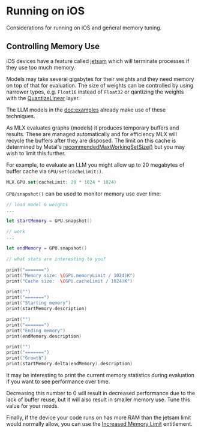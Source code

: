 # Running on iOS

Considerations for running on iOS and general memory tuning.

## Controlling Memory Use

iOS devices have a feature called [jetsam](https://developer.apple.com/documentation/xcode/identifying-high-memory-use-with-jetsam-event-reports) 
which will terminate processes if they use too much memory.

Models may take several gigabytes for their weights and they need memory on 
top of that for evaluation.  The size of weights can be controlled by using
narrower types, e.g. `Float16` instead of `Float32` or qantizing the weights with 
the [QuantizeLinear](https://swiftpackageindex.com/ml-explore/mlx-swift/main/documentation/mlxnn/quantizedlinear) layer.

The LLM models in the <doc:examples> already make use of these techniques.

As MLX evaluates graphs (models) it produces temporary buffers and results.
These are managed automatically and for efficiency MLX will recycle the
buffers after they are disposed.  The limit on this cache is determined by
Metal's [recommendedMaxWorkingSetSize()](https://developer.apple.com/documentation/metal/mtldevice/2369280-recommendedmaxworkingsetsize)
but you may wish to limit this further.

For example, to evaluate an LLM you might allow up to 20 megabytes of buffer cache via ``GPU/set(cacheLimit:)``.

```swift
MLX.GPU.set(cacheLimit: 20 * 1024 * 1024)
```

``GPU/snapshot()`` can be used to monitor memory use over time:

```swift
// load model & weights
...

let startMemory = GPU.snapshot()

// work
...

let endMemory = GPU.snapshot()

// what stats are interesting to you?

print("=======")
print("Memory size: \(GPU.memoryLimit / 1024)K")
print("Cache size:  \(GPU.cacheLimit / 1024)K")

print("")
print("=======")
print("Starting memory")
print(startMemory.description)

print("")
print("=======")
print("Ending memory")
print(endMemory.description)

print("")
print("=======")
print("Growth")
print(startMemory.delta(endMemory).description)
```

It may be interesting to print the current memory statistics during evaluation if
you want to see performance over time.

Decreasing this number to 0 will result in decreased performance due to the
lack of buffer reuse, but it will also result in smaller memory use.
Tune this value for your needs.

Finally, if the device your code runs on has more RAM than the jetsam limit would
normally allow, you can use the [Increased Memory Limit](https://developer.apple.com/documentation/bundleresources/entitlements/com_apple_developer_kernel_increased-memory-limit) entitlement.
